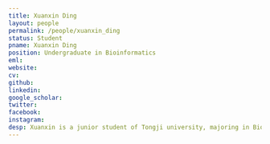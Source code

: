```yaml
---
title: Xuanxin Ding
layout: people
permalink: /people/xuanxin_ding
status: Student
pname: Xuanxin Ding
position: Undergraduate in Bioinformatics
eml: 
website: 
cv: 
github: 
linkedin:
google_scholar: 
twitter: 
facebook: 
instagram:
desp: Xuanxin is a junior student of Tongji university, majoring in Bioinformatics. He is now studying how to use the data of single cell to explore the difference of PBMCs under different conditions.
---
```

